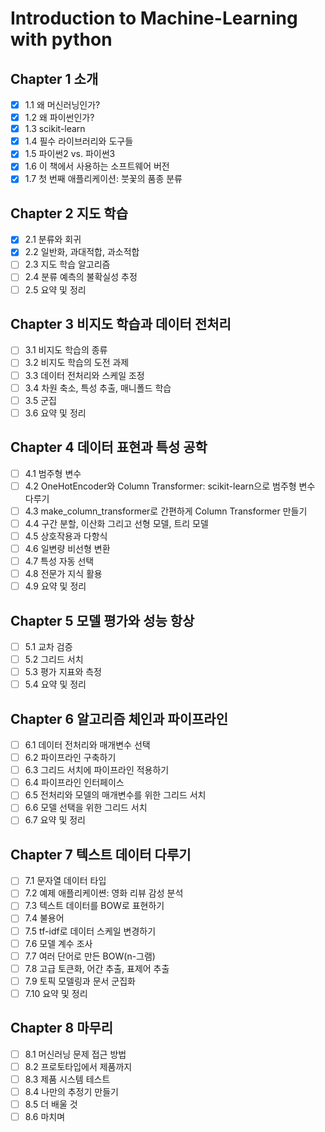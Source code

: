 # Introduction to Machine-Learning with python
## Chapter 1 소개
- [X] 1.1 왜 머신러닝인가?
- [X] 1.2 왜 파이썬인가?
- [X] 1.3 scikit-learn
- [X] 1.4 필수 라이브러리와 도구들
- [X] 1.5 파이썬2 vs. 파이썬3
- [X] 1.6 이 책에서 사용하는 소프트웨어 버전
- [X] 1.7 첫 번째 애플리케이션: 붓꽃의 품종 분류
## Chapter 2 지도 학습
- [X] 2.1 분류와 회귀
- [X] 2.2 일반화, 과대적합, 과소적합
- [ ] 2.3 지도 학습 알고리즘
- [ ] 2.4 분류 예측의 불확실성 추정
- [ ] 2.5 요약 및 정리
## Chapter 3 비지도 학습과 데이터 전처리
- [ ] 3.1 비지도 학습의 종류
- [ ] 3.2 비지도 학습의 도전 과제
- [ ] 3.3 데이터 전처리와 스케일 조정
- [ ] 3.4 차원 축소, 특성 추출, 매니폴드 학습
- [ ] 3.5 군집
- [ ] 3.6 요약 및 정리
## Chapter 4 데이터 표현과 특성 공학
- [ ] 4.1 범주형 변수
- [ ] 4.2 OneHotEncoder와 Column Transformer: scikit-learn으로 범주형 변수 다루기
- [ ] 4.3 make_column_transformer로 간편하게 Column Transformer 만들기
- [ ] 4.4 구간 분할, 이산화 그리고 선형 모델, 트리 모델
- [ ] 4.5 상호작용과 다항식
- [ ] 4.6 일변량 비선형 변환
- [ ] 4.7 특성 자동 선택
- [ ] 4.8 전문가 지식 활용
- [ ] 4.9 요약 및 정리
## Chapter 5 모델 평가와 성능 항상
- [ ] 5.1 교차 검증
- [ ] 5.2 그리드 서치
- [ ] 5.3 평가 지표와 측정
- [ ] 5.4 요약 및 정리
## Chapter 6 알고리즘 체인과 파이프라인
- [ ] 6.1 데이터 전처리와 매개변수 선택
- [ ] 6.2 파이프라인 구축하기
- [ ] 6.3 그리드 서치에 파이프라인 적용하기
- [ ] 6.4 파이프라인 인터페이스
- [ ] 6.5 전처리와 모델의 매개변수를 위한 그리드 서치
- [ ] 6.6 모델 선택을 위한 그리드 서치
- [ ] 6.7 요약 및 정리
## Chapter 7 텍스트 데이터 다루기
- [ ] 7.1 문자열 데이터 타입
- [ ] 7.2 예제 애플리케이쎤: 영화 리뷰 감성 분석
- [ ] 7.3 텍스트 데이터를 BOW로 표현하기
- [ ] 7.4 불용어
- [ ] 7.5 tf-idf로 데이터 스케일 변경하기
- [ ] 7.6 모델 계수 조사
- [ ] 7.7 여러 단어로 만든 BOW(n-그램)
- [ ] 7.8 고급 토큰화, 어간 추출, 표제어 추출
- [ ] 7.9 토픽 모델링과 문서 군집화
- [ ] 7.10 요약 및 정리
## Chapter 8 마무리
- [ ] 8.1 머신러닝 문제 접근 방법
- [ ] 8.2 프로토타입에서 제품까지
- [ ] 8.3 제품 시스템 테스트
- [ ] 8.4 나만의 추정기 만들기
- [ ] 8.5 더 배울 것
- [ ] 8.6 마치며
